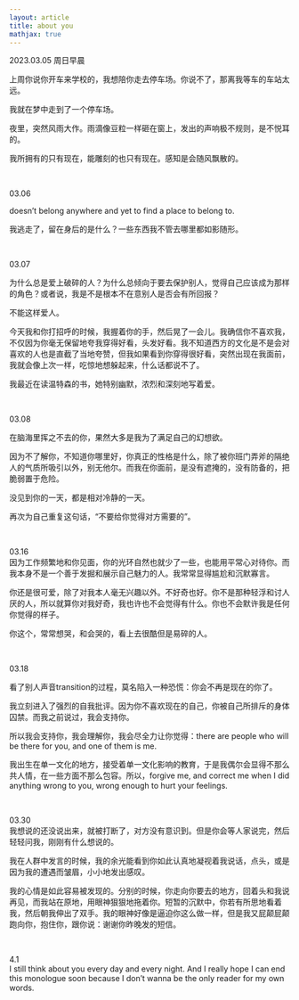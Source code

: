 ```yaml
---
layout: article
title: about you
mathjax: true
---
```


2023.03.05 周日早晨  

上周你说你开车来学校的，我想陪你走去停车场。你说不了，那离我等车的车站太远。

我就在梦中走到了一个停车场。  

夜里，突然风雨大作。雨滴像豆粒一样砸在窗上，发出的声响极不规则，是不悦耳的。

我所拥有的只有现在，能雕刻的也只有现在。感知是会随风飘散的。  

&nbsp;

03.06  

doesn’t belong anywhere and yet to find a place to belong to.  

我逃走了，留在身后的是什么？一些东西我不管去哪里都如影随形。 

&nbsp;

03.07  

为什么总是爱上破碎的人？为什么总倾向于要去保护别人，觉得自己应该成为那样的角色？或者说，我是不是根本不在意别人是否会有所回报？

不能这样爱人。  

今天我和你打招呼的时候，我握着你的手，然后晃了一会儿。我确信你不喜欢我，不仅因为你毫无保留地夸我穿得好看，头发好看。我不知道西方的文化是不是会对喜欢的人也是直截了当地夸赞，但我如果看到你穿得很好看，突然出现在我面前，我就会像上次一样，吃惊地想躲起来，什么话都说不了。  

我最近在读温特森的书，她特别幽默，浓烈和深刻地写着爱。  

&nbsp;

03.08  

在脑海里挥之不去的你，果然大多是我为了满足自己的幻想欲。

因为不了解你，不知道你哪里好，你真正的性格是什么，除了被你班门弄斧的隔绝人的气质所吸引以外，别无他尔。而我在你面前，是没有遮掩的，没有防备的，把脆弱置于危险。

没见到你的一天，都是相对冷静的一天。

再次为自己重复这句话，“不要给你觉得对方需要的”。  

&nbsp;

03.16  
因为工作频繁地和你见面，你的光环自然也就少了一些，也能用平常心对待你。而我本身不是一个善于发掘和展示自己魅力的人。我常常显得尴尬和沉默寡言。  

你还是很可爱，除了对我本人毫无兴趣以外。不好奇也好。你不是那种轻浮和讨人厌的人，所以就算你对我好奇，我也许也不会觉得有什么。你也不会默许我是任何你觉得的样子。  

你这个，常常想哭，和会哭的，看上去很酷但是易碎的人。  

&nbsp;

03.18  

看了别人声音transition的过程，莫名陷入一种恐慌：你会不再是现在的你了。  

我立刻进入了强烈的自我批评。因为你不喜欢现在的自己，你被自己所排斥的身体囚禁。而我之前说过，我会支持你。  

所以我会支持你，我会理解你，我会尽全力让你觉得：there are people who will be there for you, and one of them is me.   

我出生在单一文化的地方，接受着单一文化影响的教育，于是我偶尔会显得不那么共人情，在一些方面不那么包容。所以，forgive me, and correct me when I did anything wrong to you, wrong enough to hurt your feelings.  

&nbsp;

03.30  
我想说的还没说出来，就被打断了，对方没有意识到。但是你会等人家说完，然后轻轻问我，刚刚有什么想说的。  

我在人群中发言的时候，我的余光能看到你如此认真地凝视着我说话，点头，或是因为我的遭遇而皱眉，小小地发出感叹。    

我的心情是如此容易被发现的。分别的时候，你走向你要去的地方，回着头和我说再见，而我站在原地，用眼神狠狠地拖着你。短暂的沉默中，你若有所思地看着我，然后朝我伸出了双手。我的眼神好像是逼迫你这么做一样，但是我又屁颠屁颠跑向你，抱住你，跟你说：谢谢你昨晚发的短信。  

&nbsp;

4.1  
I still think about you every day and every night.
And I really hope I can end this monologue soon because I don’t wanna be the only reader for my own words.  

&nbsp;

